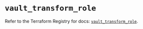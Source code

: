 # `vault_transform_role`

Refer to the Terraform Registry for docs: [`vault_transform_role`](https://registry.terraform.io/providers/hashicorp/vault/5.1.0/docs/resources/transform_role).
